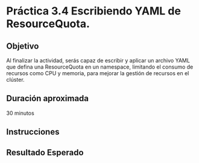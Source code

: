 # Práctica 3.4 Escribiendo YAML de ResourceQuota.

## Objetivo

Al finalizar la actividad, serás capaz de escribir y aplicar un archivo YAML que defina una ResourceQuota en un namespace, limitando el consumo de recursos como CPU y memoria, para mejorar la gestión de recursos en el clúster.


## Duración aproximada

30 minutos

## Instrucciones

## Resultado Esperado